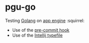 pgu-go
===

Testing [Golang](http://golang.org/) on [app engine](https://developers.google.com/appengine/docs/go/gettingstarted/introduction) :squirrel:

- Use of the [pre-commit hook](http://golang.org/misc/git/pre-commit)
- Use of the [Intellij typefile](http://golang.org/misc/IntelliJIDEA/Go.xml)

